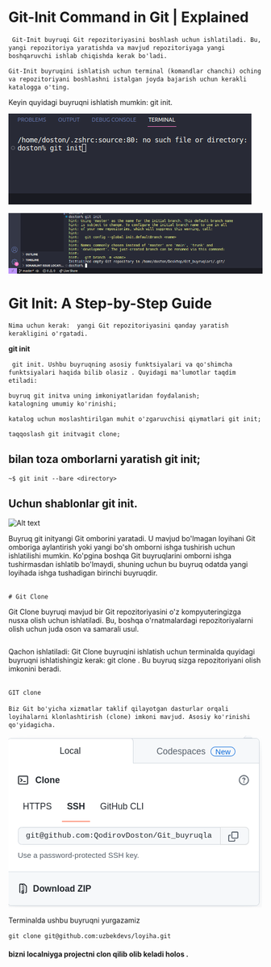 #  Git-Init Command in Git | Explained

```
 Git-Init buyruqi Git repozitoriyasini boshlash uchun ishlatiladi. Bu, yangi repozitoriya yaratishda va mavjud repozitoriyaga yangi boshqaruvchi ishlab chiqishda kerak bo'ladi.
 ```
```
Git-Init buyruqini ishlatish uchun terminal (komandlar chanchi) oching va repozitoriyani boshlashni istalgan joyda bajarish uchun kerakli katalogga o'ting.
```
 Keyin quyidagi buyruqni ishlatish mumkin: git init.

![Alt text](image.png)

![Alt text](image-1.png)



# Git Init: A Step-by-Step Guide
```
Nima uchun kerak:  yangi Git repozitoriyasini qanday yaratish kerakligini o'rgatadi.
```
**git init**
```
 git init. Ushbu buyruqning asosiy funktsiyalari va qo'shimcha funktsiyalari haqida bilib olasiz . Quyidagi ma'lumotlar taqdim etiladi:

```
```
buyruq git initva uning imkoniyatlaridan foydalanish;
katalogning umumiy ko'rinishi;
```
```
katalog uchun moslashtirilgan muhit o'zgaruvchisi qiymatlari git init;
```
```
taqqoslash git initvagit clone;
```
## bilan toza omborlarni yaratish git init;
```
~$ git init --bare <directory>
```
## Uchun shablonlar git init.
![Alt text](https://wac-cdn.atlassian.com/dam/jcr:88f08a3d-f34e-4c8e-974c-a01f25b2eca1/01.svg?cdnVersion=1191)

Buyruq git inityangi Git omborini yaratadi. U mavjud bo'lmagan loyihani Git omboriga aylantirish yoki yangi bo'sh omborni ishga tushirish uchun ishlatilishi mumkin. Ko'pgina boshqa Git buyruqlarini omborni ishga tushirmasdan ishlatib bo'lmaydi, shuning uchun bu buyruq odatda yangi loyihada ishga tushadigan birinchi buyruqdir.
```

# Git Clone

```
Git Clone buyruqi mavjud bir Git repozitoriyasini o'z kompyuteringizga nusxa olish uchun ishlatiladi. Bu, boshqa o'rnatmalardagi repozitoriyalarni olish uchun juda oson va samarali usul.
```
```
Qachon ishlatiladi: Git Clone buyruqini ishlatish uchun terminalda quyidagi buyruqni ishlatishingiz kerak: git clone <repoyani URL>. Bu buyruq sizga repozitoriyani olish imkonini beradi.
```

GIT clone

Biz Git bo'yicha xizmatlar taklif qilayotgan dasturlar orqali loyihalarni klonlashtirish (clone) imkoni mavjud. Asosiy ko'rinishi qo'yidagicha.
```
![Alt text](image-2.png)

Terminalda ushbu buyruqni yurgazamiz
```
git clone git@github.com:uzbekdevs/loyiha.git
```
 #### bizni localniyga  projectni clon qilib olib keladi holos .